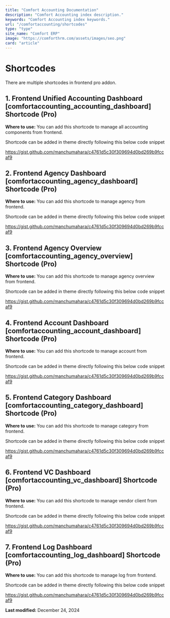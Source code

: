 ```yaml
---
title: "Comfort Accounting Documentation"
description: "Comfort Accounting index description."
keywords: "Comfort Accounting index keywords."
url: "/comfortaccounting/shortcodes"
type: "type"
site_name: "Comfort ERP"
image: "https://comforthrm.com/assets/images/seo.png"
card: "article"
---
```

# Shortcodes

There are multiple shortcodes in frontend pro addon.

## 1. Frontend Unified Accounting Dashboard \[comfortaccounting_accounting_dashboard\] Shortcode (Pro) ##

**Where to use:** You can add this shortcode to manage all accounting components from frontend.

Shortcode can be added in theme directly following this below code snippet

https://gist.github.com/manchumahara/c4761d5c30f309694d0bd269b9fccaf9

## 2. Frontend Agency Dashboard \[comfortaccounting_agency_dashboard\] Shortcode (Pro) ##

**Where to use:** You can add this shortcode to manage agency from frontend.

Shortcode can be added in theme directly following this below code snippet

https://gist.github.com/manchumahara/c4761d5c30f309694d0bd269b9fccaf9

## 3. Frontend Agency Overview \[comfortaccounting_agency_overview\] Shortcode (Pro) ##

**Where to use:** You can add this shortcode to manage agency overview from frontend.

Shortcode can be added in theme directly following this below code snippet

https://gist.github.com/manchumahara/c4761d5c30f309694d0bd269b9fccaf9

## 4. Frontend Account Dashboard \[comfortaccounting_account_dashboard\] Shortcode (Pro) ##

**Where to use:** You can add this shortcode to manage account from frontend.

Shortcode can be added in theme directly following this below code snippet

https://gist.github.com/manchumahara/c4761d5c30f309694d0bd269b9fccaf9

## 5. Frontend Category Dashboard \[comfortaccounting_category_dashboard\] Shortcode (Pro) ##

**Where to use:** You can add this shortcode to manage category from frontend.

Shortcode can be added in theme directly following this below code snippet

https://gist.github.com/manchumahara/c4761d5c30f309694d0bd269b9fccaf9

## 6. Frontend VC Dashboard \[comfortaccounting_vc_dashboard\] Shortcode (Pro) ##

**Where to use:** You can add this shortcode to manage vendor client from frontend.

Shortcode can be added in theme directly following this below code snippet

https://gist.github.com/manchumahara/c4761d5c30f309694d0bd269b9fccaf9

## 7. Frontend Log Dashboard \[comfortaccounting_log_dashboard\] Shortcode (Pro) ##

**Where to use:** You can add this shortcode to manage log from frontend.

Shortcode can be added in theme directly following this below code snippet

https://gist.github.com/manchumahara/c4761d5c30f309694d0bd269b9fccaf9

**Last modified:** December 24, 2024